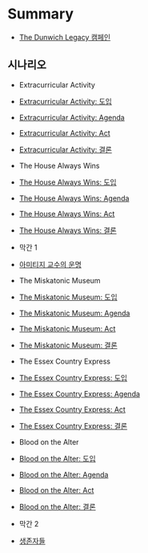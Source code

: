# Summary

* [The Dunwich Legacy 캠페인](README.md)

## 시나리오
* Extracurricular Activity
 * [Extracurricular Activity: 도입](Extracurricular-Activity/Extracurricular-Activity-Intro.md)
 * [Extracurricular Activity: Agenda](Extracurricular-Activity/Extracurricular-Activity-Agenda.md)
 * [Extracurricular Activity: Act](Extracurricular-Activity/Extracurricular-Activity-Act.md)
 * [Extracurricular Activity: 결론](Extracurricular-Activity/Extracurricular-Activity-Resolution.md)


* The House Always Wins
 * [The House Always Wins: 도입](The-House-Always-Wins/The-House-Always-Wins-Intro.md)
 * [The House Always Wins: Agenda](The-House-Always-Wins/The-House-Always-Wins-Agenda.md)
 * [The House Always Wins: Act](The-House-Always-Wins/The-House-Always-Wins-Act.md)
 * [The House Always Wins: 결론](The-House-Always-Wins/The-House-Always-Wins-Resolution.md)


* 막간 1
 * [아미티지 교수의 운명](Amitage-Fate/Amitage-Fate.md)


* The Miskatonic Museum
 * [The Miskatonic Museum: 도입](The-Miskatonic-Museum/The-Miskatonic-Museum-Intro.md)
 * [The Miskatonic Museum: Agenda](The-Miskatonic-Museum/The-Miskatonic-Museum-Agenda.md)
 * [The Miskatonic Museum: Act](The-Miskatonic-Museum/The-Miskatonic-Museum-Act.md)
 * [The Miskatonic Museum: 결론](The-Miskatonic-Museum/The-Miskatonic-Museum-Resolution.md)


* The Essex Country Express
 * [The Essex Country Express: 도입](The-Essex-County-Express/The-Essex-County-Express-Intro.md)
 * [The Essex Country Express: Agenda](The-Essex-County-Express/The-Essex-County-Express-Agenda.md)
 * [The Essex Country Express: Act](The-Essex-County-Express/The-Essex-County-Express-Act.md)
 * [The Essex Country Express: 결론](The-Essex-County-Express/The-Essex-County-Express-Resolution.md)


* Blood on the Alter
 * [Blood on the Alter: 도입](Blood-on-the-Altar/Blood-on-the-Altar-Intro.md)
 * [Blood on the Alter: Agenda](Blood-on-the-Altar/Blood-on-the-Altar-Agenda.md)
 * [Blood on the Alter: Act](Blood-on-the-Altar/Blood-on-the-Altar-Act.md)
 * [Blood on the Alter: 결론](Blood-on-the-Altar/Blood-on-the-Altar-Resolution.md)


* 막간 2
 * [생존자들](Survivors/Survivors.md)
